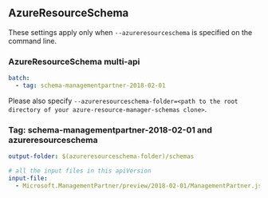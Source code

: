 ## AzureResourceSchema

These settings apply only when `--azureresourceschema` is specified on the command line.

### AzureResourceSchema multi-api

``` yaml $(azureresourceschema) && $(multiapi)
batch:
  - tag: schema-managementpartner-2018-02-01

```

Please also specify `--azureresourceschema-folder=<path to the root directory of your azure-resource-manager-schemas clone>`.

### Tag: schema-managementpartner-2018-02-01 and azureresourceschema

``` yaml $(tag) == 'schema-managementpartner-2018-02-01' && $(azureresourceschema)
output-folder: $(azureresourceschema-folder)/schemas

# all the input files in this apiVersion
input-file:
  - Microsoft.ManagementPartner/preview/2018-02-01/ManagementPartner.json

```

